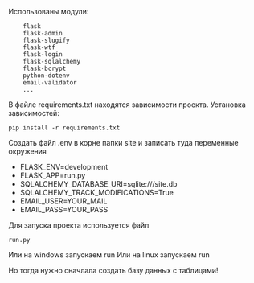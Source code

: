 Использованы модули:

        flask
        flask-admin
        flask-slugify
        flask-wtf
        flask-login
        flask-sqlalchemy
        flask-bcrypt
        python-dotenv
        email-validator
        ...



В файле requirements.txt находятся зависимости проекта. 
Установка зависимостей:
    
    pip install -r requirements.txt



Создать файл .env в корне папки site и записать туда переменные окружения

- FLASK_ENV=development
- FLASK_APP=run.py
- SQLALCHEMY_DATABASE_URI=sqlite:///site.db
- SQLALCHEMY_TRACK_MODIFICATIONS=True
- EMAIL_USER=YOUR_MAIL
- EMAIL_PASS=YOUR_PASS



Для запуска проекта используется файл

    run.py

Или на windows запускаем run
Или на linux запускаем run

Но тогда нужно сначлала создать базу данных с таблицами!
